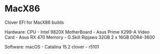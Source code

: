# MacX86
Clover EFI for MacX86 builds

Hardware:
CPU - Intel 9820X
MotherBoard - Asus Prime X299-A
Video Card - Asus RX 470
Memory - G.Skill Ripjaws 32GB 2 x 16GB DDR4-3600

Software:
macOS - Catalina 15.2
clover - r5101
